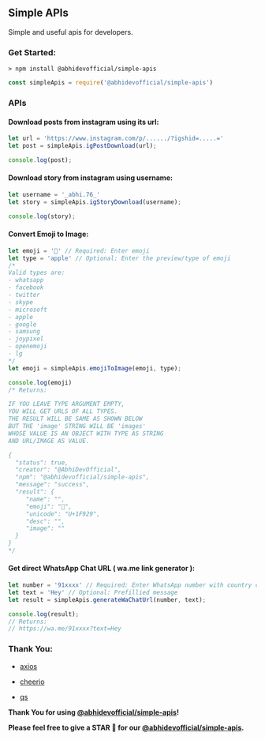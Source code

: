 ## Simple APIs
Simple and useful apis for developers.

### Get Started:

```
> npm install @abhidevofficial/simple-apis
```

```js
const simpleApis = require('@abhidevofficial/simple-apis')
```

### APIs

#### Download posts from instagram using its url:

```js
let url = 'https://www.instagram.com/p/....../?igshid=.....='
let post = simpleApis.igPostDownload(url);

console.log(post);
```

#### Download story from instagram using username:

```js
let username = '_abhi.76_'
let story = simpleApis.igStoryDownload(username);

console.log(story);
```

#### Convert Emoji to Image:

```js
let emoji = '🤩' // Required: Enter emoji
let type = 'apple' // Optional: Enter the preview/type of emoji
/*
Valid types are:
- whatsapp
- facebook
- twitter
- skype
- microsoft
- apple
- google
- samsung
- joypixel
- openemoji
- lg
*/
let emoji = simpleApis.emojiToImage(emoji, type);

console.log(emoji)
/* Returns:

IF YOU LEAVE TYPE ARGUMENT EMPTY,
YOU WILL GET URLS OF ALL TYPES.
THE RESULT WILL BE SAME AS SHOWN BELOW
BUT THE 'image' STRING WILL BE 'images'
WHOSE VALUE IS AN OBJECT WITH TYPE AS STRING
AND URL/IMAGE AS VALUE.

{
  "status": true,
  "creator": "@AbhiDevOfficial",
  "npm": "@abhidevofficial/simple-apis",
  "message": "success",
  "result": {
     "name": "", 
     "emoji": "🤩",
     "unicode": "U+1F929",
     "desc": "",
     "image": ""
  }
}
*/
```

#### Get direct WhatsApp Chat URL ( wa.me link generator ):

```js
let number = '91xxxx' // Required: Enter WhatsApp number with country code ( OMIT SYMBOLS LIKE PLUS, HYPHENS AND BRACKETS )
let text = 'Hey' // Optional: Prefillied message
let result = simpleApis.generateWaChatUrl(number, text);

console.log(result);
// Returns:
// https://wa.me/91xxxx?text=Hey
```

### Thank You:

- [axios](https://npmjs.com/package/axios)

- [cheerio](https://npmjs.com/package/cheerio)

- [qs](https://npmjs.com/package/qs)

**Thank You for using [@abhidevofficial/simple-apis](https://npmjs.com/package/@abhidevofficial/simple-apis)!**

**Please feel free to give a STAR 🌟 for our [@abhidevofficial/simple-apis](https://github.com/AbhiDevOfficial/simple-apis).**
